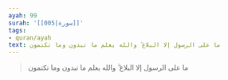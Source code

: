 ```yaml
---
ayah: 99
surah: '[[005|سورة]]'
tags:
- quran/ayah
text: ما على الرسول إلا البلاغ ۗ والله يعلم ما تبدون وما تكتمون
---
```

> ما على الرسول إلا البلاغ ۗ والله يعلم ما تبدون وما تكتمون
